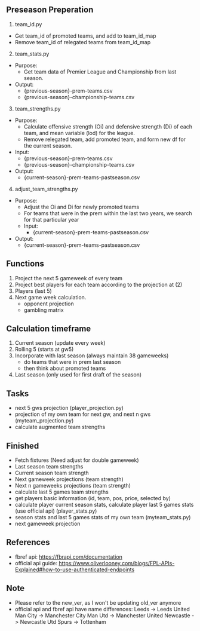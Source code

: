 ## Preseason Preperation

1. team_id.py

- Get team_id of promoted teams, and add to team_id_map
- Remove team_id of relegated teams from team_id_map

2. team_stats.py

- Purpose:
  - Get team data of Premier League and Championship from last season.
- Output:
  - {previous-season}-prem-teams.csv
  - {previous-season}-championship-teams.csv

3. team_strengths.py

- Purpose:
  - Calculate offensive strength (Oi) and defensive strength (Di) of each team, and mean variable (lod) for the league.
  - Remove relegated team, add promoted team, and form new df for the current season.
- Input:
  - {previous-season}-prem-teams.csv
  - {previous-season}-championship-teams.csv
- Output:
  - {current-season}-prem-teams-pastseason.csv

4. adjust_team_strengths.py

- Purpose:
  - Adjust the Oi and Di for newly promoted teams
  - For teams that were in the prem within the last two years, we search for that particular year
  - Input:
    - {current-season}-prem-teams-pastseason.csv
- Output:
  - {current-season}-prem-teams-pastseason.csv

## Functions

1. Project the next 5 gameweek of every team
2. Project best players for each team according to the projection at (2)
3. Players (last 5)
4. Next game week calculation.
   - opponent projection
   - gambling matrix

## Calculation timeframe

1. Current season (update every week)
2. Rolling 5 (starts at gw5)
3. Incorporate with last season (always maintain 38 gameweeks)
   - do teams that were in prem last season
   - then think about promoted teams
4. Last season (only used for first draft of the season)

## Tasks

- next 5 gws projection (player_projection.py)
- projection of my own team for next gw, and next n gws (myteam_projection.py)
- calculate augmented team strengths

## Finished

- Fetch fixtures (Need adjust for double gameweek)
- Last season team strengths
- Current season team strength
- Next gameweek projections (team strength)
- Next n gameweeks projections (team strength)
- calculate last 5 games team strengths
- get players basic information (id, team, pos, price, selected by)
- calculate player current season stats, calculate player last 5 games stats (use official api) (player_stats.py)
- season stats and last 5 games stats of my own team (myteam_stats.py)
- next gameweek projection

## References

- fbref api: https://fbrapi.com/documentation
- official api guide: https://www.oliverlooney.com/blogs/FPL-APIs-Explained#how-to-use-authenticated-endpoints

## Note

- Please refer to the new_ver, as I won't be updating old_ver anymore
- official api and fbref api have name differences:
  Leeds -> Leeds United
  Man City -> Manchester City
  Man Utd -> Manchester United
  Newcastle -> Newcastle Utd
  Spurs -> Tottenham
